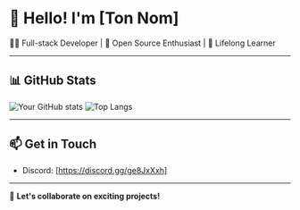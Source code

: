 # 👋 Hello! I'm [Ton Nom]

👨‍💻 Full-stack Developer | 🚀 Open Source Enthusiast | 🌱 Lifelong Learner

---

## 📊 GitHub Stats

![Your GitHub stats](https://github-readme-stats.vercel.app/api?username=Patpat200&show_icons=true&theme=radical)
![Top Langs](https://github-readme-stats.vercel.app/api/top-langs/?username=Patpat200&layout=compact&theme=radical)

---

## 📫 Get in Touch

- Discord: [https://discord.gg/ge8JxXxh]

---

💬 **Let's collaborate on exciting projects!**
